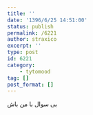 ```yaml
---
title: ''
date: '1396/6/25 14:51:00'
status: publish
permalink: /6221
author: straxico
excerpt: ''
type: post
id: 6221
category:
    - tytomood
tag: []
post_format: []
---
```

بی سوال با من باش